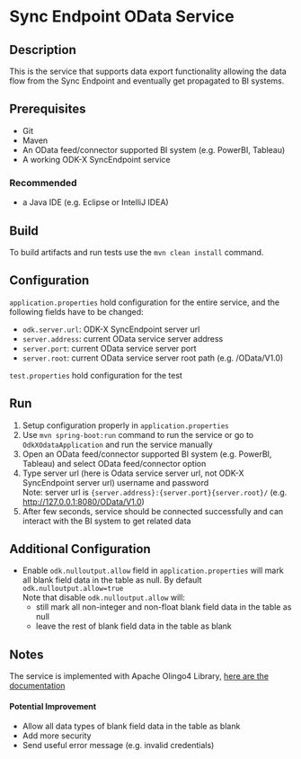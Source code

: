 # Sync Endpoint OData Service

## Description
This is the service that supports data export functionality allowing the data flow from the Sync Endpoint and eventually get propagated to BI systems.

## Prerequisites
- Git
- Maven
- An OData feed/connector supported BI system (e.g. PowerBI, Tableau)
- A working ODK-X SyncEndpoint service

### Recommended
- a Java IDE (e.g. Eclipse or IntelliJ IDEA)

## Build
To build artifacts and run tests use the `mvn clean install` command.

## Configuration

`application.properties` hold configuration for the entire service, and the following fields have to be changed:
- `odk.server.url`: ODK-X SyncEndpoint server url
- `server.address`: current OData service server address
- `server.port`: current OData service server port
- `server.root`: current OData service server root path (e.g. /OData/V1.0)

`test.properties` hold configuration for the test

## Run
1. Setup configuration properly in `application.properties`
2. Use `mvn spring-boot:run` command to run the service or go to `OdkXOdataApplication` and run the service manually
3. Open an OData feed/connector supported BI system (e.g. PowerBI, Tableau) and select OData feed/connector option
4. Type server url (here is Odata service server url, not ODK-X SyncEndpoint server url) username and password  
   Note: server url is `{server.address}:{server.port}{server.root}/` (e.g. http://127.0.0.1:8080/OData/V1.0)
5. After few seconds, service should be connected successfully and can interact with the BI system to get related data

## Additional Configuration
- Enable `odk.nulloutput.allow` field in `application.properties` will mark all blank field data in the table as null. By default `odk.nulloutput.allow=true`   
  Note that disable `odk.nulloutput.allow` will:
  - still mark all non-integer and non-float blank field data in the table as null
  - leave the rest of blank field data in the table as blank

## Notes

The service is implemented with Apache Olingo4 Library, [here are the documentation](https://olingo.apache.org/doc/odata4/index.html)

#### Potential Improvement
- Allow all data types of blank field data in the table as blank
- Add more security 
- Send useful error message (e.g. invalid credentials)
